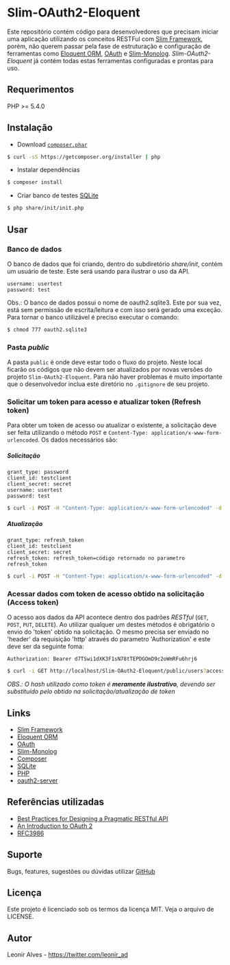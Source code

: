 # Slim-OAuth2-Eloquent

Este repositório contém código para desenvolvedores que precisam iniciar uma aplicação utilizando os conceitos RESTFul com [Slim Framework](http://www.slimframework.com/), porém, não querem passar pela fase de estruturação e configuração de ferramentas como [Eloquent ORM](http://laravel.com/docs/4.2/eloquent#), [OAuth](http://oauth.net/) e [Slim-Monolog](https://github.com/Flynsarmy/Slim-Monolog). *Slim-OAuth2-Eloquent* já contém todas estas ferramentas configuradas e prontas para uso.

## Requerimentos
PHP >= 5.4.0

## Instalação
* Download [`composer.phar`](https://github.com/composer/composer) 
```sh
$ curl -sS https://getcomposer.org/installer | php
```
* Instalar dependências
```sh
$ composer install
```
* Criar banco de testes [SQLite](http://www.sqlite.org/)
```sh
$ php share/init/init.php
```

## Usar

### Banco de dados

O banco de dados que foi criando, dentro do subdiretório *share/init*, contém um usuário de teste. Este será usando para ilustrar o uso da API.
```
username: usertest
password: test
```
Obs.: O banco de dados possui o nome de oauth2.sqlite3. Este por sua vez, está sem permissão de escrita/leitura e com isso será gerado uma exceção. Para tornar o banco utilizável é preciso executar o comando: 
```sh
$ chmod 777 oauth2.sqlite3
```

### Pasta *public*

A pasta `public` é onde deve estar todo o fluxo do projeto. Neste local ficarão os códigos que não devem ser atualizados por novas versões do projeto `Slim-OAuth2-Eloquent`.
Para não haver problemas é muito importante que o desenvolvedor inclua este diretório no `.gitignore` de seu projeto.

### Solicitar um token para acesso e atualizar token (Refresh token)

Para obter um token de acesso ou atualizar o existente, a solicitação deve ser feita utilizando o método `POST` e `Content-Type: application/x-www-form-urlencoded`. Os dados necessários são:
  
##### Solicitação
```
grant_type: password
client_id: testclient
client_secret: secret
username: usertest
password: test
```
```sh
$ curl -i POST -H "Content-Type: application/x-www-form-urlencoded" -d 'grant_type=password&client_id=testclient&client_secret=secret&username=usertest&password=test' http://localhost/Slim-OAuth2-Eloquent/public/oauth/token
```
##### Atualização
```
grant_type: refresh_token
client_id: testclient
client_secret: secret
refresh_token: refresh_token=código retornado no parametro refresh_token
```
```sh
$ curl -i POST -H "Content-Type: application/x-www-form-urlencoded" -d 'grant_type=refresh_token&client_id=testclient&client_secret=secret&refresh_token=refresh_token=código retornado no parametro refresh_token' http://localhost/Slim-OAuth2-Eloquent/public/oauth/token
```

### Acessar dados com token de acesso obtido na solicitação (Access token)

O acesso aos dados da API acontece dentro dos padrões *RESTful* (`GET`, `POST`, `PUT`, `DELETE`). Ao utilizar qualquer um destes métodos é obrigatório o envio do 'token' obtido na solicitação. O mesmo precisa ser enviado no 'header' da requisição 'http' através do parametro 'Authorization' e este deve ser da seguinte foma:

```
Authorization: Bearer d7TSwi1dXK3F1sN78tTEPDGOmD9c2oWmRFu6hrj6
```
```sh
$ curl -i GET http://localhost/Slim-OAuth2-Eloquent/public/users?access_token=código retornado na solicitação de token de acesso
```

*OBS.: O hash utilizado como token é __meramente ilustrativo__, devendo ser substituído pelo obtido na solicitação/atualização de token*

## Links
* [Slim Framework](http://www.slimframework.com/)
* [Eloquent ORM](http://laravel.com/docs/4.2/eloquent#)
* [OAuth](http://oauth.net/)
* [Slim-Monolog](https://github.com/Flynsarmy/Slim-Monolog)
* [Composer](https://github.com/composer/composer)
* [SQLite](http://www.sqlite.org/)
* [PHP](http://php.net/)
* [oauth2-server](https://github.com/thephpleague/oauth2-server)

## Referências utilizadas
* [Best Practices for Designing a Pragmatic RESTful API](http://www.vinaysahni.com/best-practices-for-a-pragmatic-restful-api)
* [An Introduction to OAuth 2](http://www.slideshare.net/aaronpk/an-introduction-to-oauth-2)
* [RFC3986](http://www.ietf.org/rfc/rfc3986.txt)

## Suporte
Bugs, features, sugestões ou dúvidas utilizar [GitHub](https://github.com/leoniralves/Slim-OAuth2-Eloquent/issues)

## Licença
Este projeto é licenciado sob os termos da licença MIT. Veja o arquivo de LICENSE.

## Autor
Leonir Alves - https://twitter.com/leonir_ad
